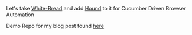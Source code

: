 Let's take [White-Bread](https://github.com/meadsteve/white-bread) and add [Hound](https://github.com/HashNuke/hound) to it for Cucumber Driven Browser Automation

Demo Repo for my blog post found [here](https://nickstalter.com/elixir-cucumber-browser-testing.html)
